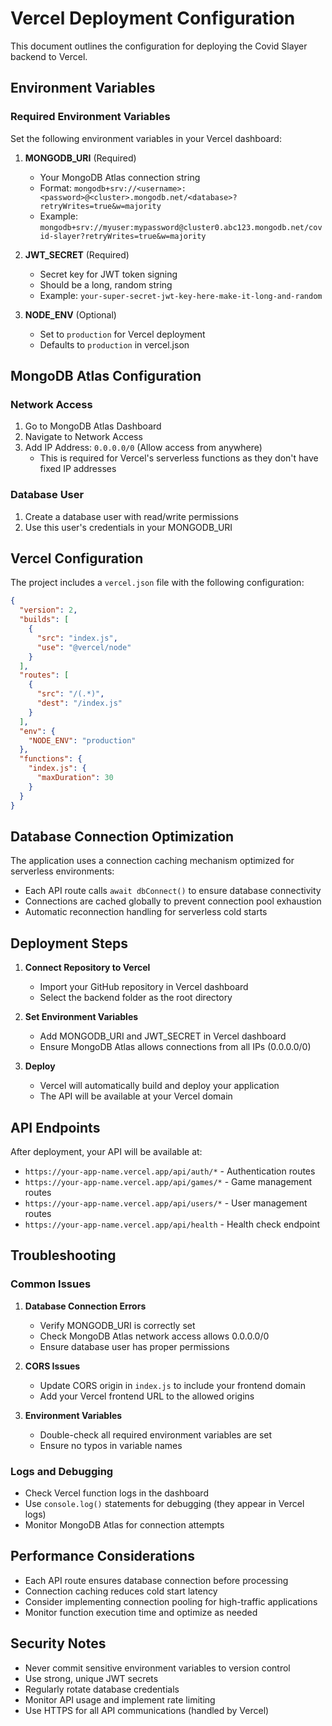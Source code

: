 # Vercel Deployment Configuration

This document outlines the configuration for deploying the Covid Slayer backend to Vercel.

## Environment Variables

### Required Environment Variables

Set the following environment variables in your Vercel dashboard:

1. **MONGODB_URI** (Required)
   - Your MongoDB Atlas connection string
   - Format: `mongodb+srv://<username>:<password>@<cluster>.mongodb.net/<database>?retryWrites=true&w=majority`
   - Example: `mongodb+srv://myuser:mypassword@cluster0.abc123.mongodb.net/covid-slayer?retryWrites=true&w=majority`

2. **JWT_SECRET** (Required)
   - Secret key for JWT token signing
   - Should be a long, random string
   - Example: `your-super-secret-jwt-key-here-make-it-long-and-random`

3. **NODE_ENV** (Optional)
   - Set to `production` for Vercel deployment
   - Defaults to `production` in vercel.json

## MongoDB Atlas Configuration

### Network Access
1. Go to MongoDB Atlas Dashboard
2. Navigate to Network Access
3. Add IP Address: `0.0.0.0/0` (Allow access from anywhere)
   - This is required for Vercel's serverless functions as they don't have fixed IP addresses

### Database User
1. Create a database user with read/write permissions
2. Use this user's credentials in your MONGODB_URI

## Vercel Configuration

The project includes a `vercel.json` file with the following configuration:

```json
{
  "version": 2,
  "builds": [
    {
      "src": "index.js",
      "use": "@vercel/node"
    }
  ],
  "routes": [
    {
      "src": "/(.*)",
      "dest": "/index.js"
    }
  ],
  "env": {
    "NODE_ENV": "production"
  },
  "functions": {
    "index.js": {
      "maxDuration": 30
    }
  }
}
```

## Database Connection Optimization

The application uses a connection caching mechanism optimized for serverless environments:

- Each API route calls `await dbConnect()` to ensure database connectivity
- Connections are cached globally to prevent connection pool exhaustion
- Automatic reconnection handling for serverless cold starts

## Deployment Steps

1. **Connect Repository to Vercel**
   - Import your GitHub repository in Vercel dashboard
   - Select the backend folder as the root directory

2. **Set Environment Variables**
   - Add MONGODB_URI and JWT_SECRET in Vercel dashboard
   - Ensure MongoDB Atlas allows connections from all IPs (0.0.0.0/0)

3. **Deploy**
   - Vercel will automatically build and deploy your application
   - The API will be available at your Vercel domain

## API Endpoints

After deployment, your API will be available at:
- `https://your-app-name.vercel.app/api/auth/*` - Authentication routes
- `https://your-app-name.vercel.app/api/games/*` - Game management routes
- `https://your-app-name.vercel.app/api/users/*` - User management routes
- `https://your-app-name.vercel.app/api/health` - Health check endpoint

## Troubleshooting

### Common Issues

1. **Database Connection Errors**
   - Verify MONGODB_URI is correctly set
   - Check MongoDB Atlas network access allows 0.0.0.0/0
   - Ensure database user has proper permissions

2. **CORS Issues**
   - Update CORS origin in `index.js` to include your frontend domain
   - Add your Vercel frontend URL to the allowed origins

3. **Environment Variables**
   - Double-check all required environment variables are set
   - Ensure no typos in variable names

### Logs and Debugging

- Check Vercel function logs in the dashboard
- Use `console.log()` statements for debugging (they appear in Vercel logs)
- Monitor MongoDB Atlas for connection attempts

## Performance Considerations

- Each API route ensures database connection before processing
- Connection caching reduces cold start latency
- Consider implementing connection pooling for high-traffic applications
- Monitor function execution time and optimize as needed

## Security Notes

- Never commit sensitive environment variables to version control
- Use strong, unique JWT secrets
- Regularly rotate database credentials
- Monitor API usage and implement rate limiting
- Use HTTPS for all API communications (handled by Vercel)
